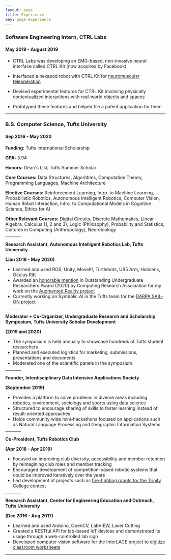```yaml
---
layout: page
title: Experience
key: page-experience
---
```


### Software Engineering Intern, CTRL Labs
#### May 2019 - August 2019

* CTRL Labs was developing an EMG-based, non-invasive neural interface called CTRL Kit (now acquired by Facebook)

* Interfaced a hexapod robot with CTRL Kit for [neuromuscular teleoperation](/projects#robot-teleoperation-through-neuromuscular-control)

* Devised experimental features for CTRL Kit involving physically contextualized interactions with real-world objects and spaces 

* Prototyped these features and helped file a patent application for them

--------

### B.S. Computer Science, Tufts University 
#### Sep 2016 - May 2020
**Funding:** Tufts International Scholarship

**GPA:** 3.94

**Honors:** Dean's List, Tufts Summer Scholar

**Core Courses:** Data Structures, Algorithms, Computation Theory, Programming Languages, Machine Architecture

**Elective Courses:** Reinforcement Learning, Intro. to Machine Learning, Probabilistic Robotics, Autonomous Intelligent Robotics, Computer Vision, Human Robot Interaction, Intro. to Computational Models in Cognitive Science, Ethics for AI

**Other Relevant Courses:** Digital Circuits, Discrete Mathematics, Linear Algebra, Calculus (1, 2 and 3), Logic (Philosophy), Probability and Statistics, Cultures in Computing (Anthropology), Neurobiology

<hr align="center" width="10%">

**Research Assistant, Autonomous Intelligent Robotics Lab, Tufts University**

**(Jan 2018 - May 2020)**

* Learned and used ROS, Unity, MoveIt!, Turtlebots, UR5 Arm, Hololens, Oculus Rift
* Awarded an [honorable mention](https://cra.org/about/awards/outstanding-undergraduate-researcher-award/) in Outstanding Undergraduate Researchers Award (2020) by Computing Research Association for my work on the [Augmented Reality project](/projects#visualizing-a-robots-perspective-in-augmented-reality)
* Currently working on Symbolic AI in the Tufts team for the [DARPA SAIL-ON project](https://www.darpa.mil/news-events/2019-02-14)

<hr align="center" width="10%">

**Moderator + Co-Organizer, Undergraduate Research and Scholarship Symposium, Tufts University Scholar Development**

**(2019 and 2020)**

* The symposium is held annually to showcase hundreds of Tufts student researchers
* Planned and executed logistics for marketing, submissions, presentations and documents
* Moderated one of the scientific panels in the symposium

<hr align="center" width="10%">

**Founder, Interdisciplinary Data Intensive Applications Society**

**(September 2019)**

* Provides a platform to solve problems in diverse areas including robotics, environment, sociology and sports using data science
* Structured to encourage sharing of skills to foster learning instead of result-oriented approaches
* Holds community wide mini-hackathons focused on applications such as Natural Language Processing and Geographic Information Systems

<hr align="center" width="10%">


**Co-President, Tufts Robotics Club**

**(Apr 2018 - Apr 2019)**
* Focused on improving club diversity, accessibility and member retention by reimagining club roles and member tracking
* Encouraged development of competition-based robotic systems that could be improved iteratively over the years
* Led development of projects such as [fire-fighting robots for the Trinity College contest](/projects#trinity-college-international-fire-fighting-robot-contest)

<hr align="center" width="10%">

**Research Assistant, Center for Engineering Education and Outreach, Tufts University**

**(Dec 2016 - Aug 2017)**

* Learned and used Arduino, OpenCV, LabVIEW, Laser Cutting
* Created a RESTful API for lab-based IoT devices and demonstrated its usage through a web-controlled lab sign
* Developed computer vision software for the InterLACE project to [digitize classroom worksheets](/projects#programming-robots-through-paper-worksheets)

---